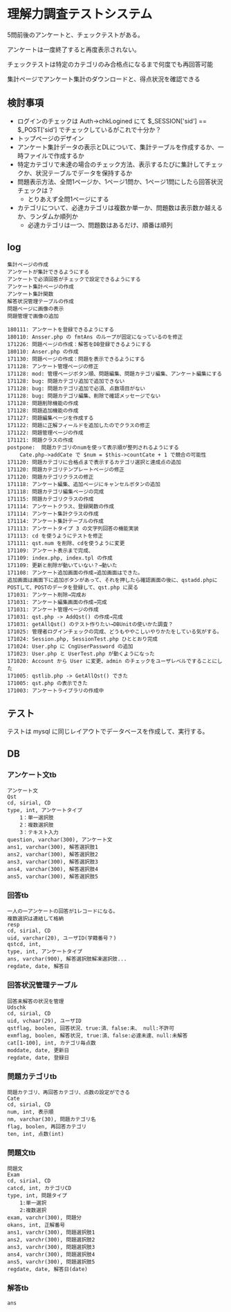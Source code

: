 # 理解力調査テストシステム

5問前後のアンケートと、チェックテストがある。

アンケートは一度終了すると再度表示されない。

チェックテストは特定のカテゴリのみ合格点になるまで何度でも再回答可能

集計ページでアンケート集計のダウンロードと、得点状況を確認できる


## 検討事項

- ログインのチェックは Auth->chkLogined にて $_SESSION['sid'] == $_POST['sid'] でチェックしているがこれで十分か？
- トップページのデザイン
- アンケート集計データの表示とDLについて、集計テーブルを作成するか、一時ファイルで作成するか
- 特定カテゴリで未達の場合のチェック方法、表示するたびに集計してチェックか、状況テーブルでデータを保持するか
- 問題表示方法、全問1ページか、1ページ1問か、1ページ1問にしたら回答状況チェックは？
    - とりあえず全問1ページにする
- カテゴリについて、必達カテゴリは複数か単一か、問題数は表示数か越えるか、ランダムか順列か
    - 必達カテゴリは一つ、問題数はあるだけ、順番は順列

## log

    集計ページの作成
    アンケートが集計できるようにする
    アンケートで必須回答がチェックで設定できるようにする
    アンケート集計ページの作成
    アンケート集計関数
    解答状況管理テーブルの作成
    問題ページに画像の表示
    問題管理で画像の追加

    180111: アンケートを登録できるようにする
    180110: Ansser.php の fmtAns のループが固定になっているのを修正
    171226: 問題ページの作成：解答をDB登録できるようにする
    180110: Anser.php の作成
    171130: 問題ページの作成：問題を表示できるようにする
    171128: アンケート管理ページの修正
    171128: mod: 管理ページボタン順、問題編集、問題カテゴリ編集、アンケート編集にする
    171128: bug: 問題カテゴリ追加で追加できない
    171128: bug: 問題カテゴリ追加で必須、点数項目がない
    171128: bug: 問題カテゴリ編集、削除で確認メッセージでない
    171128: 問題削除機能の作成
    171128: 問題追加機能の作成
    171127: 問題編集ページを作成する
    171122: 問題に正解フィールドを追加したのでクラスの修正
    171122: 問題管理ページの作成
    171121: 問題クラスの作成
    postpone:  問題カテゴリのnumを使って表示順が整列されるようにする
        Cate.php->addCate で $num = $this->countCate + 1 で競合の可能性
    171120: 問題カテゴリに合格点まで表示するカテゴリ選択と達成点の追加
    171120: 問題カテゴリテンプレートページの修正
    171120: 問題カテゴリクラスの修正
    171118: アンケート編集、追加ページにキャンセルボタンの追加
    171118: 問題カテゴリ編集ページの完成
    171115: 問題カテゴリクラスの作成
    171114: アンケートクラス、登録関数の作成
    171114: アンケート集計クラスの作成
    171114: アンケート集計テーブルの作成
    171113: アンケートタイプ 3 の文字列回答の機能実装
    171113: cd を使うようにテストを修正
    171111: qst.num を削除、cdを使うように変更
    171109: アンケート表示まで完成、
    171109: index.php, index.tpl の作成
    171109: 更新と削除が動いていない？→動いた
    171108: アンケート追加画面の作成→追加画面はできた。
    追加画面は画面下に追加ボタンがあって、それを押したら確認画面の後に、qstadd.phpにPOSTして、POSTのデータを登録して、qst.php に戻る
    171031: アンケート削除→完成お
    171031: アンケート編集画面の作成→完成
    171031: アンケート管理ページの作成
    171031: qst.php -> AddQst() の作成→完成
    171031: getAllQst() のテスト作りたい→DBUnitの使いかた調査？
    171025: 管理者ログインチェックの完成、どうもややこしいやりかたをしている気がする。
    171024: Session.php, SessionTest.php ひととおり完成
    171024: User.php に CngUserPassword の追加
    171023: User.php と UserTest.php が動くようになった
    171020: Account から User に変更、admin のチェックをユーザレベルですることにした
    171005: qstlib.php -> GetAllQst() できた
    171005: qst.php の表示できた
    171003: アンケートライブラリの作成中

## テスト

テストは mysql に同じレイアウトでデータベースを作成して、実行する。


## DB

### アンケート文tb

    アンケート文
    Qst
    cd, sirial, CD
    type, int, アンケートタイプ
        1：単一選択肢
        2：複数選択肢
        3：テキスト入力
    question, varchar(300), アンケート文
    ans1, varchar(300), 解答選択肢1
    ans2, varchar(300), 解答選択肢2
    ans3, varchar(300), 解答選択肢3
    ans4, varchar(300), 解答選択肢4
    ans5, varchar(300), 解答選択肢5

### 回答tb

    一人の一アンケートの回答が1レコードになる。
    複数選択は連結して格納
    resp
    cd, sirial, CD
    uid, varchar(20), ユーザID(学籍番号？)
    qstcd, int,
    type, int, アンケートタイプ
    ans, varchar(900), 解答選択肢解凍選択肢...
    regdate, date, 解答日

### 回答状況管理テーブル

    回答未解答の状況を管理
    Udschk
    cd, sirial, CD
    uid, vchaar(29), ユーザID
    qstflag, boolen, 回答状況、true:済、false:未、 null:不許可
    exmflag, boolen, 解答状況, true:済、false:必達未達、null:未解答
    cat[1-100], int, カテゴリ毎点数
    moddate, date, 更新日
    regdate, date, 登録日

### 問題カテゴリtb

    問題カテゴリ、再回答カテゴリ、点数の設定ができる
    Cate
    cd, sirial, CD
    num, int, 表示順
    nm, varchar(30), 問題カテゴリ名
    flag, boolen, 再回答カテゴリ
    ten, int, 点数(int)


### 問題文tb

    問題文
    Exam
    cd, sirial, CD
    catcd, int, カテゴリCD
    type, int, 問題タイプ
        1:単一選択
        2:複数選択
    exam, varchr(300), 問題分
    okans, int, 正解番号
    ans1, varchr(300), 問題選択肢1
    ans2, varchr(300), 問題選択肢2
    ans3, varchr(300), 問題選択肢3
    ans4, varchr(300), 問題選択肢4
    ans5, varchr(300), 問題選択肢5
    regdate, date, 解答日(date)

### 解答tb

    ans

